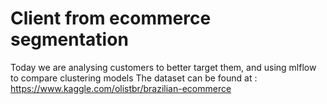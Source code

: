 # Client from ecommerce segmentation
Today we are analysing customers to better target them, and using mlflow to compare clustering models
The dataset can be found at : https://www.kaggle.com/olistbr/brazilian-ecommerce

